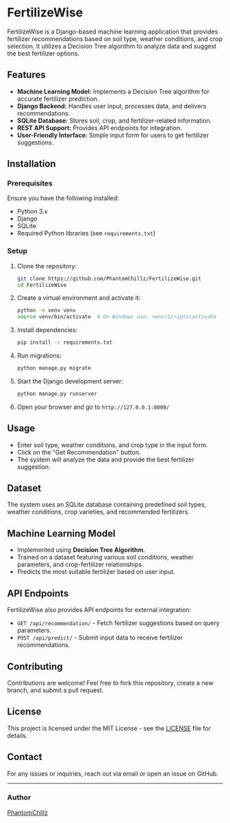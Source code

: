  # FertilizeWise

FertilizeWise is a Django-based machine learning application that provides fertilizer recommendations based on soil type, weather conditions, and crop selection. It utilizes a Decision Tree algorithm to analyze data and suggest the best fertilizer options.

## Features
- **Machine Learning Model:** Implements a Decision Tree algorithm for accurate fertilizer prediction.
- **Django Backend:** Handles user input, processes data, and delivers recommendations.
- **SQLite Database:** Stores soil, crop, and fertilizer-related information.
- **REST API Support:** Provides API endpoints for integration.
- **User-Friendly Interface:** Simple input form for users to get fertilizer suggestions.

## Installation

### Prerequisites
Ensure you have the following installed:
- Python 3.x
- Django
- SQLite
- Required Python libraries (see `requirements.txt`)

### Setup
1. Clone the repository:
   ```bash
   git clone https://github.com/PhantomChillz/FertilizeWise.git
   cd FertilizeWise
   ```
2. Create a virtual environment and activate it:
   ```bash
   python -m venv venv
   source venv/bin/activate  # On Windows use: venv\Scripts\activate
   ```
3. Install dependencies:
   ```bash
   pip install -r requirements.txt
   ```
4. Run migrations:
   ```bash
   python manage.py migrate
   ```
5. Start the Django development server:
   ```bash
   python manage.py runserver
   ```
6. Open your browser and go to `http://127.0.0.1:8000/`

## Usage
- Enter soil type, weather conditions, and crop type in the input form.
- Click on the "Get Recommendation" button.
- The system will analyze the data and provide the best fertilizer suggestion.

## Dataset
The system uses an SQLite database containing predefined soil types, weather conditions, crop varieties, and recommended fertilizers.

## Machine Learning Model
- Implemented using **Decision Tree Algorithm**.
- Trained on a dataset featuring various soil conditions, weather parameters, and crop-fertilizer relationships.
- Predicts the most suitable fertilizer based on user input.

## API Endpoints
FertilizeWise also provides API endpoints for external integration:
- `GET /api/recommendation/` - Fetch fertilizer suggestions based on query parameters.
- `POST /api/predict/` - Submit input data to receive fertilizer recommendations.

## Contributing
Contributions are welcome! Feel free to fork this repository, create a new branch, and submit a pull request.

## License
This project is licensed under the MIT License - see the [LICENSE](LICENSE) file for details.

## Contact
For any issues or inquiries, reach out via email or open an issue on GitHub.

---
### Author
[PhantomChillz](https://github.com/PhantomChillz)

